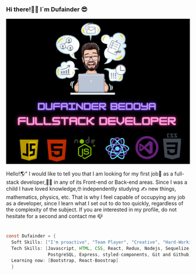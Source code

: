 ### Hi there!🤜🤛 I´m Dufainder 😎

![Image](./Definitivo.png)




Hello!🌎" I would like to tell you that I am looking for my first job💼 as a full-stack developer,👨‍💻 in any of its Front-end or Back-end areas. Since I was a child I have loved knowledge,🤓 independently studying ✍️ new things, mathematics, physics, etc. That is why I feel capable of occupying any job as a developer, since I learn what I set out to do too quickly, regardless of the complexity of the subject. If you are interested in my profile, do not hesitate for a second and contact me 📪

```java
		
const Dufainder = {
  Soft Skills: ["I'm proactive", "Team Player", "Creative", "Hard-Working"], 
  Tech Skills: [Javascript, HTML, CSS, React, Redux, Nodejs, Sequelize, 
                PostgreSQL, Express, styled-components, Git and Github],
  Learning now: [Bootstrap, React-Boostrap] 
  }
		
```



